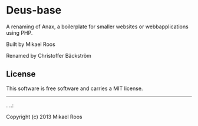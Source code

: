 Deus-base
==================
 
A renaming of Anax, a boilerplate for smaller websites or webbapplications using PHP.
 
Built by Mikael Roos

Renamed by Christoffer Bäckström
 
License 
------------------
 
This software is free software and carries a MIT license.
 
 
------------------
 .
..:
 
Copyright (c) 2013 Mikael Roos
 